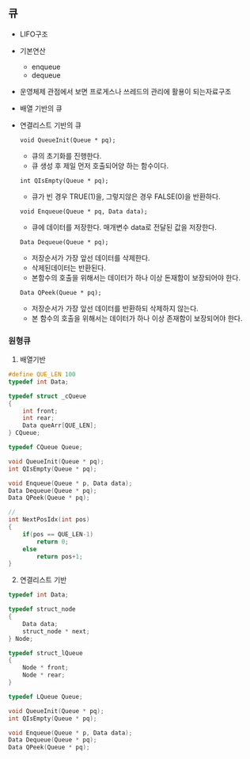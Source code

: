 ## 큐
- LIFO구조
- 기본연산
    - enqueue
    - dequeue
- 운영체제 관점에서 보면 프로게스나 쓰레드의 관리에 활용이 되는자료구조
- 배열 기반의 큐
- 연결리스트 기반의 큐

    `void QueueInit(Queue * pq);`
    - 큐의 초기화를 진행한다.
    - 큐 생성 후 제일 먼저 호출되어양 하는 함수이다.

    `int QIsEmpty(Queue * pq);`
    - 큐가 빈 경우 TRUE(1)을, 그렇지않은 경우 FALSE(0)을 반환하다.

    `void Enqueue(Queue * pq, Data data);`
    - 큐에 데이터를 저장한다. 매개변수 data로 전달된 값을 저장한다.

    `Data Dequeue(Queue * pq);`
    - 저장순서가 가장 앞선 데이터를 삭제한다.
    - 삭제된데이터는 반환된다.
    - 본함수의 호출을 위해서는 데이터가 하나 이상 돈재함이 보장되어야 한다.

    `Data QPeek(Queue * pq);`
    - 저장순서가 가장 앞선 데이터를 반환하되 삭제하지 않는다.
    - 본 함수의 호출을 위해서는 데이터가 하나 이상 존재함이 보장되어야 한다.

### 원형큐

1. 배열기반
```C
#define QUE_LEN 100
typedef int Data;

typedef struct _cQueue
{
    int front;
    int rear;
    Data queArr[QUE_LEN];
} CQueue;

typedef CQueue Queue;

void QueueInit(Queue * pq);
int QIsEmpty(Queue * pq);

void Enqueue(Queue * p, Data data);
Data Dequeue(Queue * pq);
Data QPeek(Queue * pq);

//
int NextPosIdx(int pos)
{
    if(pos == QUE_LEN-1)
        return 0;
    else
        return pos+1;
}
```

2. 연결리스트 기반
```C
typedef int Data;

typedef struct_node
{
    Data data;
    struct_node * next;
} Node;

typedef struct_lQueue
{
    Node * front;
    Node * rear;
}

typedef LQueue Queue;

void QueueInit(Queue * pq);
int QIsEmpty(Queue * pq);

void Enqueue(Queue * p, Data data);
Data Dequeue(Queue * pq);
Data QPeek(Queue * pq);
```
